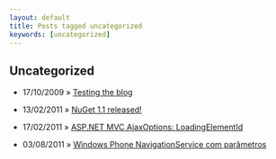 ```yaml
---
layout: default
title: Posts tagged uncategorized
keywords: [uncategorized]
---
```

<h2 class="category">Uncategorized</h2>
<ul class="posts">
<li>
<p>
<span class="date">17/10/2009</span> &raquo; 
<a href="/blog/testing-the-blog">Testing the blog</a>
</p>
</li> 
<li>
<p>
<span class="date">13/02/2011</span> &raquo; 
<a href="/blog/nuget-1-1-released">NuGet 1.1 released!</a>
</p>
</li> 
<li>
<p>
<span class="date">17/02/2011</span> &raquo; 
<a href="/blog/asp-net-mvc-ajaxoptions-loadingelementid">ASP.NET MVC AjaxOptions: LoadingElementId</a>
</p>
</li> 
<li>
<p>
<span class="date">03/08/2011</span> &raquo; 
<a href="/blog/windows-phone-navigationservice-com-parametros">Windows Phone NavigationService com parâmetros</a>
</p>
</li> 
</ul>
